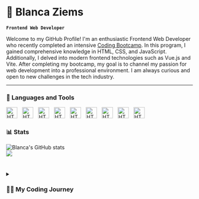 # 🌵 Blanca Ziems

**`Frontend Web Developer`**

Welcome to my GitHub Profile! I'm an enthusiastic Frontend Web Developer who recently completed an intensive <a href="https://www.coding-bootcamps.eu/" target="_blank">Coding Bootcamp</a>. In this program, I gained comprehensive knowledge in HTML, CSS, and JavaScript. Additionally, I delved into modern frontend technologies such as Vue.js and Vite.
After completing my bootcamp, my goal is to channel my passion for web development into a professional environment. I am always curious and open to new challenges in the tech industry.

--- 

### 🧰 Languages and Tools
<img align="left" alt="HTML" width="30px" style="padding-right:10px;" src="https://cdn.jsdelivr.net/gh/devicons/devicon/icons/html5/html5-plain-wordmark.svg" />
<img align="left" alt="HTML" width="30px" style="padding-right:10px;" src="https://cdn.jsdelivr.net/gh/devicons/devicon/icons/css3/css3-plain-wordmark.svg" />
<img align="left" alt="HTML" width="30px" style="padding-right:10px;" src="https://cdn.jsdelivr.net/gh/devicons/devicon/icons/javascript/javascript-plain.svg" />
<img align="left" alt="HTML" width="30px" style="padding-right:10px;" src="https://cdn.jsdelivr.net/gh/devicons/devicon/icons/vuejs/vuejs-original-wordmark.svg" />
<img align="left" alt="HTML" width="30px" style="padding-right:10px;" src="https://cdn.jsdelivr.net/gh/devicons/devicon/icons/git/git-original.svg" />
<img align="left" alt="HTML" width="30px" style="padding-right:10px;" src="https://cdn.jsdelivr.net/gh/devicons/devicon/icons/github/github-original.svg" />
<img align="left" alt="HTML" width="30px" style="padding-right:10px;" src="https://cdn.jsdelivr.net/gh/devicons/devicon/icons/vscode/vscode-original.svg" />
<img align="left" alt="HTML" width="30px" style="padding-right:10px;" src="https://cdn.jsdelivr.net/gh/devicons/devicon/icons/nodejs/nodejs-original.svg" />
<img align="left" alt="HTML" width="30px" style="padding-right:10px;" src="https://cdn.jsdelivr.net/gh/devicons/devicon/icons/npm/npm-original-wordmark.svg" />
<br/>

#


### 📊 Stats

![Blanca's GitHub stats](https://github-readme-stats.vercel.app/api?username=blanc1a&show_icons=true&theme=gruvbox) <br/>
![](https://github-readme-stats.vercel.app/api/top-langs/?username=blanc1a&theme=gruvbox&border=false&include_all_commits=true&count_private=true&layout=compact)

#

<details>
 <summary><h3>👨‍💻 My Coding Journey</h3></summary>
With my studies in Media and Communications for Digital Business, I not only gained an initial insight into the world of computer science but also took my first steps in this fascinating field. In search of a hands-on specialization, I opted for further education as a Frontend Developer through an intensive coding bootcamp. This experience allowed me to solidify my foundational knowledge and chart a clear professional path in the realm of frontend development. Despite already possessing a strong base, I remain in a continuous learning phase to deepen my skills and stay abreast of the latest developments.






          
          
